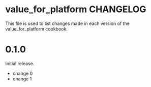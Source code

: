 # value_for_platform CHANGELOG

This file is used to list changes made in each version of the value_for_platform cookbook.

# 0.1.0

Initial release.

- change 0
- change 1

